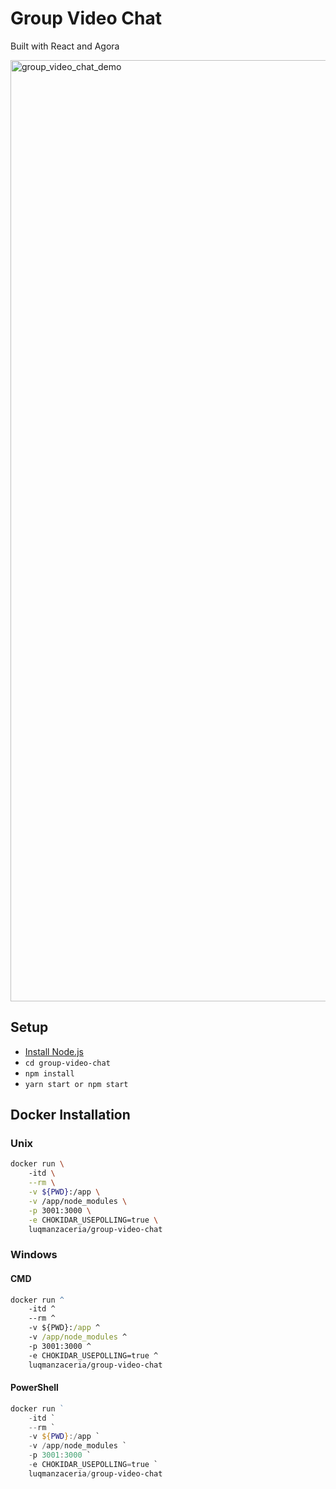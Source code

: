 # Group Video Chat
Built with React and Agora

<img width="1506" alt="group_video_chat_demo" src="https://github.com/luqmanzaceria/group-video-chat/assets/47729606/b72cb6a9-9ec5-4e0f-9c5c-209141882e0a">

## Setup

- [Install Node.js](https://nodejs.org/en/)
- `cd group-video-chat`
- `npm install`
- `yarn start or npm start`
  
## Docker Installation

### Unix

```bash
docker run \                                          
    -itd \
    --rm \
    -v ${PWD}:/app \
    -v /app/node_modules \
    -p 3001:3000 \
    -e CHOKIDAR_USEPOLLING=true \
    luqmanzaceria/group-video-chat
```

### Windows

#### CMD

```cmd
docker run ^                                          
    -itd ^
    --rm ^
    -v ${PWD}:/app ^
    -v /app/node_modules ^
    -p 3001:3000 ^
    -e CHOKIDAR_USEPOLLING=true ^
    luqmanzaceria/group-video-chat
```

#### PowerShell

```powershell
docker run `                                          
    -itd `
    --rm `
    -v ${PWD}:/app `
    -v /app/node_modules `
    -p 3001:3000 `
    -e CHOKIDAR_USEPOLLING=true `
    luqmanzaceria/group-video-chat
```
